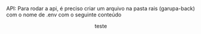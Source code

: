 API:
  Para rodar a api, é preciso criar um arquivo na pasta rais (garupa-back) com o nome de .env com o seguinte conteúdo
  <header>
  teste
  <header>